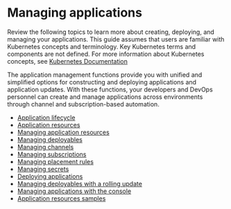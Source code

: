 # Managing applications 

Review the following topics to learn more about creating, deploying, and managing your applications. This guide assumes that users are familiar with Kubernetes concepts and terminology. Key Kubernetes terms and components are not defined. For more information about Kubernetes concepts, see [Kubernetes Documentation](https://kubernetes.io/docs/home/)

The application management functions provide you with unified and simplified options for constructing and deploying applications and application updates. With these functions, your developers and DevOps personnel can create and manage applications across environments through channel and subscription-based automation.

- [Application lifecycle](app_lifecycle.md)
- [Application resources](app_resources.md)
- [Managing application resources](managing_apps.md)
- [Managing deployables](managing_deployables.md)
- [Managing channels](managing_channels.md)
- [Managing subscriptions](managing_subscriptions.md)
- [Managing placement rules](managing_placement_rules.md)
- [Managing secrets](managing_secrets.md)
- [Deploying applications](deployment_app.md)
- [Managing deployables with a rolling update](deployment_rollout.md)
- [Managing applications with the console](managing_apps_console.md)
- [Application resources samples](app_resource_samples.md)
